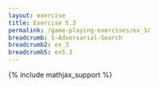 ```yaml
---
layout: exercise
title: Exercise 5.3
permalink: /game-playing-exercises/ex_3/
breadcrumb: 5-Adversarial-Search
breadcrumb2: ex_3
breadcrumb5: ex5.3
---
```


{% include mathjax_support %}

